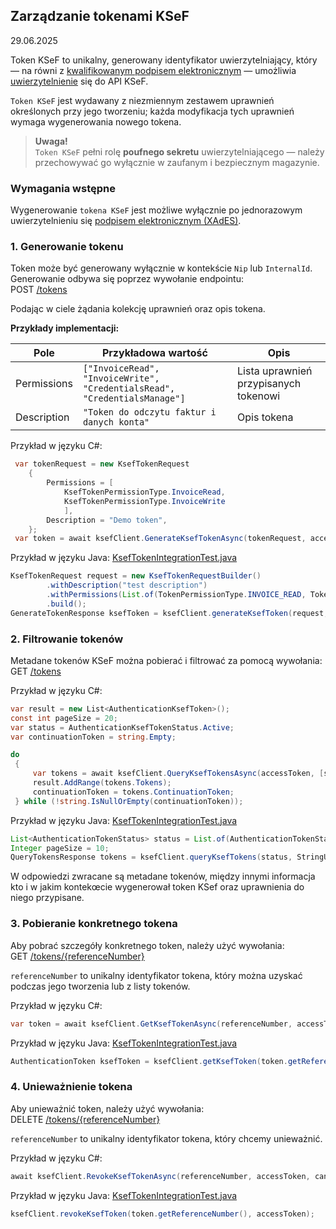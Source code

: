 ## Zarządzanie tokenami KSeF
29.06.2025

Token KSeF to unikalny, generowany identyfikator uwierzytelniający, który — na równi z [kwalifikowanym podpisem elektronicznym](uwierzytelnianie.md#21-uwierzytelnianie-kwalifikowanym-podpisem-elektronicznym) — umożliwia [uwierzytelnienie](uwierzytelnianie.md#22-uwierzytelnianie-tokenem-ksef) się do API KSeF.

```Token KSeF``` jest wydawany z niezmiennym zestawem uprawnień określonych przy jego tworzeniu; każda modyfikacja tych uprawnień wymaga wygenerowania nowego tokena.
> **Uwaga!** <br>
> ```Token KSeF``` pełni rolę **poufnego sekretu** uwierzytelniającego — należy przechowywać go wyłącznie w zaufanym i bezpiecznym magazynie.


### Wymagania wstępne

Wygenerowanie ```tokena KSeF``` jest możliwe wyłącznie po jednorazowym uwierzytelnieniu się [podpisem elektronicznym (XAdES)](uwierzytelnianie.md#21-uwierzytelnianie-kwalifikowanym-podpisem-elektronicznym).

### 1. Generowanie tokenu  

Token może być generowany wyłącznie w kontekście `Nip` lub `InternalId`. Generowanie odbywa się poprzez wywołanie endpointu:  
POST [/tokens](https://ksef-test.mf.gov.pl/docs/v2/index.html#tag/Tokeny/paths/~1api~1v2~1tokens/post)

Podając w ciele żądania kolekcję uprawnień oraz opis tokena.

 **Przykłady implementacji:** <br>

| Pole        | Przykładowa wartość                         | Opis                                       |
|-------------|---------------------------------------------|--------------------------------------------|
| Permissions | `["InvoiceRead", "InvoiceWrite", "CredentialsRead", "CredentialsManage"]`        | Lista uprawnień przypisanych tokenowi      |
| Description | `"Token do odczytu faktur i danych konta"` | Opis tokena                                 |


Przykład w języku C#:
```csharp
 var tokenRequest = new KsefTokenRequest
    {
        Permissions = [
            KsefTokenPermissionType.InvoiceRead,
            KsefTokenPermissionType.InvoiceWrite
            ],
        Description = "Demo token",
    };
 var token = await ksefClient.GenerateKsefTokenAsync(tokenRequest, accessToken, cancellationToken);
```

Przykład w języku Java:
[KsefTokenIntegrationTest.java](https://github.com/CIRFMF/ksef-client-java/blob/main/demo-web-app/src/integrationTest/java/pl/akmf/ksef/sdk/configuration/KsefTokenIntegrationTest.java)

```java
KsefTokenRequest request = new KsefTokenRequestBuilder()
        .withDescription("test description")
        .withPermissions(List.of(TokenPermissionType.INVOICE_READ, TokenPermissionType.INVOICE_WRITE))
        .build();
GenerateTokenResponse ksefToken = ksefClient.generateKsefToken(request, authToken.accessToken());
```

### 2. Filtrowanie tokenów

Metadane tokenów KSeF można pobierać i filtrować za pomocą wywołania:<br>
GET [/tokens](https://ksef-test.mf.gov.pl/docs/v2/index.html#tag/Tokeny/paths/~1api~1v2~1tokens/get)

Przykład w języku C#:
```csharp
var result = new List<AuthenticationKsefToken>();
const int pageSize = 20;
var status = AuthenticationKsefTokenStatus.Active;
var continuationToken = string.Empty;

do
 {
     var tokens = await ksefClient.QueryKsefTokensAsync(accessToken, [status], continuationToken, pageSize, cancellationToken);
     result.AddRange(tokens.Tokens);
     continuationToken = tokens.ContinuationToken;
 } while (!string.IsNullOrEmpty(continuationToken));
```

Przykład w języku Java:
[KsefTokenIntegrationTest.java](https://github.com/CIRFMF/ksef-client-java/blob/main/demo-web-app/src/integrationTest/java/pl/akmf/ksef/sdk/KsefTokenIntegrationTest.java)

```java
List<AuthenticationTokenStatus> status = List.of(AuthenticationTokenStatus.ACTIVE);
Integer pageSize = 10;
QueryTokensResponse tokens = ksefClient.queryKsefTokens(status, StringUtils.EMPTY, null, null, null, pageSize, accessToken);
```

W odpowiedzi zwracane są metadane tokenów, między innymi informacja kto i w jakim kontekœcie wygenerował token KSef oraz uprawnienia do niego przypisane.

### 3. Pobieranie konkretnego tokena

Aby pobrać szczegóły konkretnego token, należy użyć wywołania:<br>
GET [/tokens/\{referenceNumber\}](https://ksef-test.mf.gov.pl/docs/v2/index.html#tag/Tokeny/paths/~1api~1v2~1tokens~1%7BreferenceNumber%7D/get)

```referenceNumber``` to unikalny identyfikator tokena, który można uzyskać podczas jego tworzenia lub z listy tokenów.

Przykład w języku C#:
```csharp
var token = await ksefClient.GetKsefTokenAsync(referenceNumber, accessToken, cancellationToken);
```
Przykład w języku Java:
[KsefTokenIntegrationTest.java](https://github.com/CIRFMF/ksef-client-java/blob/main/demo-web-app/src/integrationTest/java/pl/akmf/ksef/sdk/KsefTokenIntegrationTest.java)

```java
AuthenticationToken ksefToken = ksefClient.getKsefToken(token.getReferenceNumber(), accessToken);
```

### 4. Unieważnienie tokena

Aby unieważnić token, należy użyć wywołania:<br>
DELETE [/tokens/\{referenceNumber\}](https://ksef-test.mf.gov.pl/docs/v2/index.html#tag/Tokeny/paths/~1api~1v2~1tokens~1%7BreferenceNumber%7D/delete)

```referenceNumber``` to unikalny identyfikator tokena, który chcemy unieważnić.

Przykład w języku C#:
```csharp
await ksefClient.RevokeKsefTokenAsync(referenceNumber, accessToken, cancellationToken);
```

Przykład w języku Java:
[KsefTokenIntegrationTest.java](https://github.com/CIRFMF/ksef-client-java/blob/main/demo-web-app/src/integrationTest/java/pl/akmf/ksef/sdk/KsefTokenIntegrationTest.java)

```java
ksefClient.revokeKsefToken(token.getReferenceNumber(), accessToken);
```
